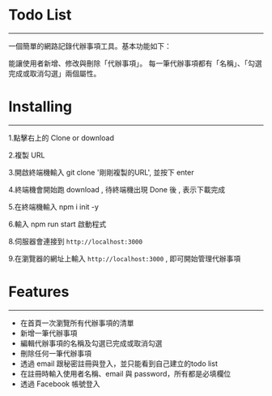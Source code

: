 # Todo List

***

一個簡單的網路記錄代辦事項工具。基本功能如下：

能讓使用者新增、修改與刪除「代辦事項」。
每一筆代辦事項都有「名稱」、「勾選完成或取消勾選」兩個屬性。

# Installing

***

1.點擊右上的 Clone or download

2.複製 URL

3.開啟終端機輸入 git clone '剛剛複製的URL', 並按下 enter

4.終端機會開始跑 download , 待終端機出現 Done 後 , 表示下載完成

5.在終端機輸入 npm i init -y

6.輸入 npm run start 啟動程式

8.伺服器會連接到 `http://localhost:3000`

9.在瀏覽器的網址上輸入 `http://localhost:3000` , 即可開始管理代辦事項

# Features

***

+  在首頁一次瀏覽所有代辦事項的清單
+  新增一筆代辦事項
+  編輯代辦事項的名稱及勾選已完成或取消勾選 
+  刪除任何一筆代辦事項 
+  透過 email 跟秘密註冊與登入，並只能看到自己建立的todo list
+  在註冊時輸入使用者名稱、email 與 password，所有都是必填欄位
+  透過 Facebook 帳號登入